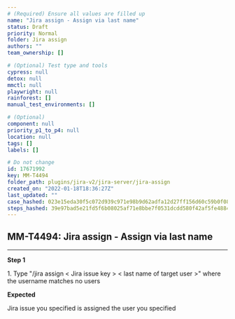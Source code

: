 ```yaml
---
# (Required) Ensure all values are filled up
name: "Jira assign - Assign via last name"
status: Draft
priority: Normal
folder: Jira assign
authors: ""
team_ownership: []

# (Optional) Test type and tools
cypress: null
detox: null
mmctl: null
playwright: null
rainforest: []
manual_test_environments: []

# (Optional)
component: null
priority_p1_to_p4: null
location: null
tags: []
labels: []

# Do not change
id: 17671992
key: MM-T4494
folder_path: plugins/jira-v2/jira-server/jira-assign
created_on: "2022-01-18T18:36:27Z"
last_updated: ""
case_hashed: 023e15eda30f5c072d939c971e98b9d62adfa12d27ff156d60c59b0f0809398d62d3bd3c611bf7d90a0e4675760b03a8
steps_hashed: 39e97bad5e21fd5f6b08025af71e8bbe7f0531dcdd580f42af5fe4884f19ee17ab2420694964b7709af9091711231d4b
---
```


## MM-T4494: Jira assign - Assign via last name

---

**Step 1**

1\. Type "/jira assign < Jira issue key > < last name of target user >" where the username matches no users

**Expected**

Jira issue you specified is assigned the user you specified
